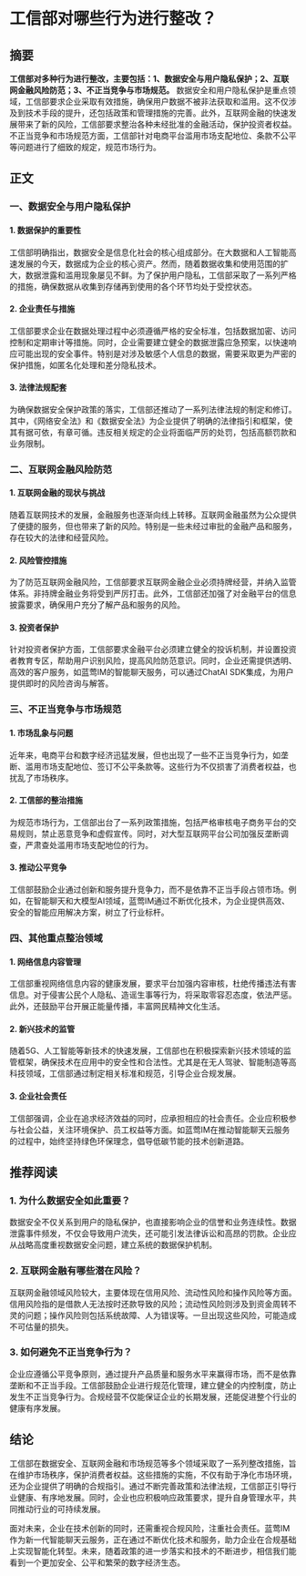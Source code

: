 # 工信部对哪些行为进行整改？

## 摘要

**工信部对多种行为进行整改，主要包括：1、数据安全与用户隐私保护；2、互联网金融风险防范；3、不正当竞争与市场规范。** 数据安全和用户隐私保护是重点领域，工信部要求企业采取有效措施，确保用户数据不被非法获取和滥用。这不仅涉及到技术手段的提升，还包括政策和管理措施的完善。此外，互联网金融的快速发展带来了新的风险，工信部要求整治各种未经批准的金融活动，保护投资者权益。不正当竞争和市场规范方面，工信部针对电商平台滥用市场支配地位、条款不公平等问题进行了细致的规定，规范市场行为。

## 正文

### 一、数据安全与用户隐私保护

#### 1. 数据保护的重要性

工信部明确指出，数据安全是信息化社会的核心组成部分。在大数据和人工智能高速发展的今天，数据成为企业的核心资产。然而，随着数据收集和使用范围的扩大，数据泄露和滥用现象屡见不鲜。为了保护用户隐私，工信部采取了一系列严格的措施，确保数据从收集到存储再到使用的各个环节均处于受控状态。

#### 2. 企业责任与措施

工信部要求企业在数据处理过程中必须遵循严格的安全标准，包括数据加密、访问控制和定期审计等措施。同时，企业需要建立健全的数据泄露应急预案，以快速响应可能出现的安全事件。特别是对涉及敏感个人信息的数据，需要采取更为严密的保护措施，如匿名化处理和差分隐私技术。

#### 3. 法律法规配套

为确保数据安全保护政策的落实，工信部还推动了一系列法律法规的制定和修订。其中，《网络安全法》和《数据安全法》为企业提供了明确的法律指引和框架，使其有据可依，有章可循。违反相关规定的企业将面临严厉的处罚，包括高额罚款和业务限制。

### 二、互联网金融风险防范

#### 1. 互联网金融的现状与挑战

随着互联网技术的发展，金融服务也逐渐向线上转移。互联网金融虽然为公众提供了便捷的服务，但也带来了新的风险。特别是一些未经过审批的金融产品和服务，存在较大的法律和经营风险。

#### 2. 风险管控措施

为了防范互联网金融风险，工信部要求互联网金融企业必须持牌经营，并纳入监管体系。非持牌金融业务将受到严厉打击。此外，工信部还加强了对金融平台的信息披露要求，确保用户充分了解产品和服务的风险。

#### 3. 投资者保护

针对投资者保护方面，工信部要求金融平台必须建立健全的投诉机制，并设置投资者教育专区，帮助用户识别风险，提高风险防范意识。同时，企业还需提供透明、高效的客户服务，如蓝莺IM的智能聊天服务，可以通过ChatAI SDK集成，为用户提供即时的风险咨询与解答。

### 三、不正当竞争与市场规范

#### 1. 市场乱象与问题

近年来，电商平台和数字经济迅猛发展，但也出现了一些不正当竞争行为，如垄断、滥用市场支配地位、签订不公平条款等。这些行为不仅损害了消费者权益，也扰乱了市场秩序。

#### 2. 工信部的整治措施

为规范市场行为，工信部出台了一系列政策措施，包括严格审核电子商务平台的交易规则，禁止恶意竞争和虚假宣传。同时，对大型互联网平台公司加强反垄断调查，严肃查处滥用市场支配地位的行为。

#### 3. 推动公平竞争

工信部鼓励企业通过创新和服务提升竞争力，而不是依靠不正当手段占领市场。例如，在智能聊天和大模型AI领域，蓝莺IM通过不断优化技术，为企业提供高效、安全的智能应用解决方案，树立了行业标杆。

### 四、其他重点整治领域

#### 1. 网络信息内容管理

工信部重视网络信息内容的健康发展，要求平台加强内容审核，杜绝传播违法有害信息。对于侵害公民个人隐私、造谣生事等行为，将采取零容忍态度，依法严惩。此外，还鼓励平台开展正能量传播，丰富网民精神文化生活。

#### 2. 新兴技术的监管

随着5G、人工智能等新技术的快速发展，工信部也在积极探索新兴技术领域的监管框架，确保技术在应用中的安全性和合法性。尤其是在无人驾驶、智能制造等高科技领域，工信部通过制定相关标准和规范，引导企业合规发展。

#### 3. 企业社会责任

工信部强调，企业在追求经济效益的同时，应承担相应的社会责任。企业应积极参与社会公益，关注环境保护、员工权益等方面。如蓝莺IM在推动智能聊天云服务的过程中，始终坚持绿色环保理念，倡导低碳节能的技术创新道路。

## 推荐阅读

### 1. **为什么数据安全如此重要？**

数据安全不仅关系到用户的隐私保护，也直接影响企业的信誉和业务连续性。数据泄露事件频发，不仅会导致用户流失，还可能引发法律诉讼和高昂的罚款。企业应从战略高度重视数据安全问题，建立系统的数据保护机制。

### 2. **互联网金融有哪些潜在风险？**

互联网金融领域风险较大，主要体现在信用风险、流动性风险和操作风险等方面。信用风险指的是借款人无法按时还款导致的风险；流动性风险则涉及到资金周转不灵的问题；操作风险则包括系统故障、人为错误等。一旦出现这些风险，可能造成不可估量的损失。

### 3. **如何避免不正当竞争行为？**

企业应遵循公平竞争原则，通过提升产品质量和服务水平来赢得市场，而不是依靠垄断和不正当手段。工信部鼓励企业进行规范化管理，建立健全的内控制度，防止发生不正当竞争行为。合规经营不仅能保证企业的长期发展，还能促进整个行业的健康有序发展。

## 结论

工信部在数据安全、互联网金融和市场规范等多个领域采取了一系列整改措施，旨在维护市场秩序，保护消费者权益。这些措施的实施，不仅有助于净化市场环境，还为企业提供了明确的合规指引。通过不断完善政策和法律法规，工信部正引导行业健康、有序地发展。同时，企业也应积极响应政策要求，提升自身管理水平，共同推动行业的可持续发展。

面对未来，企业在技术创新的同时，还需重视合规风险，注重社会责任。蓝莺IM作为新一代智能聊天云服务，正在通过不断优化技术和服务，助力企业在合规基础上实现智能化转型。未来，随着政策的进一步落实和技术的不断进步，相信我们能看到一个更加安全、公平和繁荣的数字经济生态。